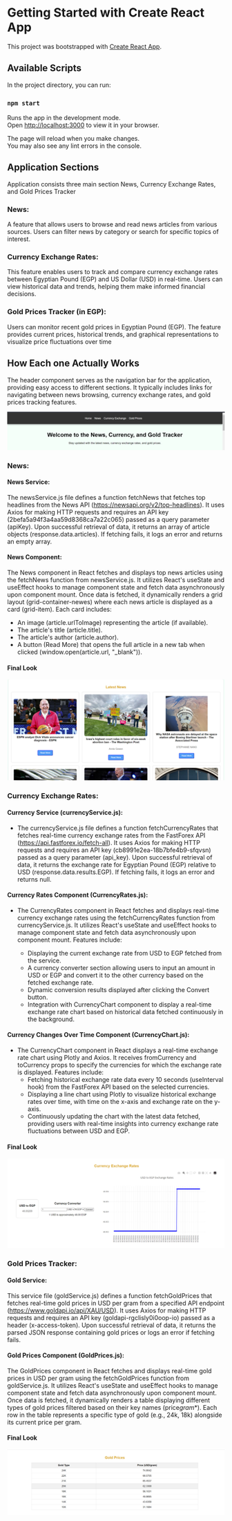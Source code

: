 # Getting Started with Create React App

This project was bootstrapped with [Create React App](https://github.com/facebook/create-react-app).

## Available Scripts

In the project directory, you can run:

### `npm start`

Runs the app in the development mode.\
Open [http://localhost:3000](http://localhost:3000) to view it in your browser.

The page will reload when you make changes.\
You may also see any lint errors in the console.

## Application Sections

Application consists three main section News, Currency Exchange Rates, and Gold Prices Tracker

### News:

A feature that allows users to browse and read news articles from various sources. Users can filter news by category or search for specific topics of interest.

### Currency Exchange Rates:

This feature enables users to track and compare currency exchange rates between Egyptian Pound (EGP) and US Dollar (USD) in real-time. Users can view historical data and trends, helping them make informed financial decisions.

### Gold Prices Tracker (in EGP):

Users can monitor recent gold prices in Egyptian Pound (EGP). The feature provides current prices, historical trends, and graphical representations to visualize price fluctuations over time

## How Each one Actually Works

The header component serves as the navigation bar for the application, providing easy access to different sections. It typically includes links for navigating between news browsing, currency exchange rates, and gold prices tracking features.

![alt text](image.png)

### News:

#### News Service:

The newsService.js file defines a function fetchNews that fetches top headlines from the News API (https://newsapi.org/v2/top-headlines). It uses Axios for making HTTP requests and requires an API key (2befa5a94f3a4aa59d8368ca7a22c065) passed as a query parameter (apiKey). Upon successful retrieval of data, it returns an array of article objects (response.data.articles). If fetching fails, it logs an error and returns an empty array.

#### News Component:

The News component in React fetches and displays top news articles using the fetchNews function from newsService.js. It utilizes React's useState and useEffect hooks to manage component state and fetch data asynchronously upon component mount. Once data is fetched, it dynamically renders a grid layout (grid-container-newes) where each news article is displayed as a card (grid-item). Each card includes:

- An image (article.urlToImage) representing the article (if available).
- The article's title (article.title).
- The article's author (article.author).
- A button (Read More) that opens the full article in a new tab when clicked (window.open(article.url, "\_blank")).

#### Final Look

![alt text](image-1.png)

### Currency Exchange Rates:

#### Currency Service (currencyService.js):

- The currencyService.js file defines a function fetchCurrencyRates that fetches real-time currency exchange rates from the FastForex API (https://api.fastforex.io/fetch-all). It uses Axios for making HTTP requests and requires an API key (cb8991e2ea-18b7bfe4b9-sfqvsn) passed as a query parameter (api_key). Upon successful retrieval of data, it returns the exchange rate for Egyptian Pound (EGP) relative to USD (response.data.results.EGP). If fetching fails, it logs an error and returns null.

#### Currency Rates Component (CurrencyRates.js):

- The CurrencyRates component in React fetches and displays real-time currency exchange rates using the fetchCurrencyRates function from currencyService.js. It utilizes React's useState and useEffect hooks to manage component state and fetch data asynchronously upon component mount. Features include:

  - Displaying the current exchange rate from USD to EGP fetched from the service.
  - A currency converter section allowing users to input an amount in USD or EGP and convert it to the other currency based on the fetched exchange rate.
  - Dynamic conversion results displayed after clicking the Convert button.
  - Integration with CurrencyChart component to display a real-time exchange rate chart based on historical data fetched continuously in the background.

#### Currency Changes Over Time Component (CurrencyChart.js):

- The CurrencyChart component in React displays a real-time exchange rate chart using Plotly and Axios. It receives fromCurrency and toCurrency props to specify the currencies for which the exchange rate is displayed. Features include:
  - Fetching historical exchange rate data every 10 seconds (useInterval hook) from the FastForex API based on the selected currencies.
  - Displaying a line chart using Plotly to visualize historical exchange rates over time, with time on the x-axis and exchange rate on the y-axis.
  - Continuously updating the chart with the latest data fetched, providing users with real-time insights into currency exchange rate fluctuations between USD and EGP.

#### Final Look

![alt text](image-2.png)

### Gold Prices Tracker:

#### Gold Service:

This service file (goldService.js) defines a function fetchGoldPrices that fetches real-time gold prices in USD per gram from a specified API endpoint (https://www.goldapi.io/api/XAU/USD). It uses Axios for making HTTP requests and requires an API key (goldapi-rgclisly0i0oop-io) passed as a header (x-access-token). Upon successful retrieval of data, it returns the parsed JSON response containing gold prices or logs an error if fetching fails.

#### Gold Prices Component (GoldPrices.js):

The GoldPrices component in React fetches and displays real-time gold prices in USD per gram using the fetchGoldPrices function from goldService.js. It utilizes React's useState and useEffect hooks to manage component state and fetch data asynchronously upon component mount. Once data is fetched, it dynamically renders a table displaying different types of gold prices filtered based on their key names (price*gram*\*). Each row in the table represents a specific type of gold (e.g., 24k, 18k) alongside its current price per gram.

#### Final Look

![alt text](image-3.png)
